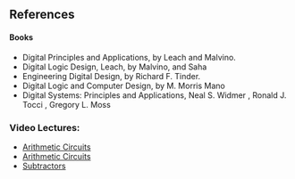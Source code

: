 ## References
#### Books
- Digital Principles and Applications, by Leach and Malvino.
- Digital Logic Design, Leach, by Malvino, and Saha
- Engineering Digital Design, by Richard F. Tinder.
- Digital Logic and Computer Design, by M. Morris Mano
- Digital Systems: Principles and Applications, Neal S. Widmer , Ronald J. Tocci , Gregory L. Moss

### Video Lectures:
- [Arithmetic Circuits](http://nptel.ac.in/courses/117106086)
- [Arithmetic Circuits](http://nptel.ac.in/courses/117106086)
- [Subtractors](http://nptel.ac.in/courses/117106086)
